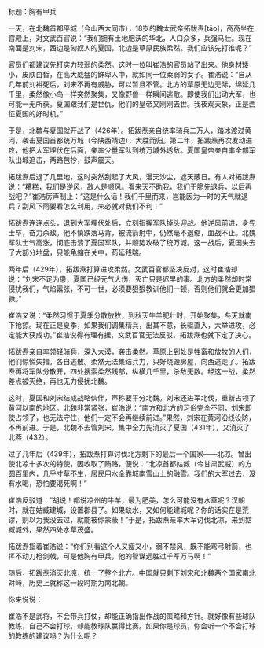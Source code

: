 标题：胸有甲兵

一天，在北魏首都平城（今山西大同市），18岁的魏太武帝拓跋焘[tāo]，高高坐在宫殿上，对文武百官说：“我们拥有土地肥沃的华北，人口众多，兵强马壮。现在南面是刘宋，西边是匈奴人的夏国，北边是草原民族柔然。我们应该先打谁呢？”

官员们都建议先打实力较弱的柔然。这时一位叫崔浩的官员站了出来。他身材矮小，皮肤白皙，在高大威猛的鲜卑人中，就如同一位柔弱的女子。崔浩说：“自从几年前刘裕死后，刘宋不再有威胁，可以暂且不管。北方的草原无边无际，绵延几千里，柔然像小鸟一样突然聚集，又像野兽一样瞬间逃散。即使我们出动大军，也可能一无所获。夏国跟我们是世仇，他们的皇帝又刚刚去世。我夜观天象，正是西征夏国的好时机。”

于是，北魏与夏国就开战了（426年）。拓跋焘亲自统率骑兵二万人，踏冰渡过黄河，袭击夏国首都统万城（今陕西靖边），大胜而归。第二年，拓跋焘再次发动进攻，他把大军埋伏在后面，亲率少量军队到统万城外诱敌。夏国皇帝亲自率全部军队出城追击，两路包抄，鼓声震天。

拓跋焘后退了几里地，这时突然刮起了大风，漫天沙尘，遮天蔽日。有人对拓跋焘说：“糟糕，我们是逆风，敌人是顺风。看来天不助我，我们干脆先退兵，以后再战吧？”崔浩厉声制止：“这是什么话！我们千里而来，岂能因为一时的天气就退兵？刮风下雨要看怎么利用，未必就对我们不利！”

拓跋焘连连点头，退到大军埋伏处后，立刻指挥军队掉头迎战。他逆风前进，身先士卒，奋力杀敌。他不慎跌落马背，被流箭射中，仍然毫不退缩，血战不止。北魏军队士气高涨，彻底击溃了夏国军队，并顺势攻破了统万城。这一战后，夏国失去了大部分地盘，只能龟缩在关中，苟延残喘。

两年后（429年），拓跋焘打算进攻柔然。文武百官都坚决反对，这时崔浩却说：“刘宋不足为患，夏国已经元气大伤，灭亡只是迟早的事。北方的柔然却时常侵扰我们，气焰嚣张，不可一世，必须要狠狠教训他们一顿，否则他们就会更加猖獗。”

崔浩又说：“柔然习惯于夏季分散放牧，到秋天牛羊肥壮时，开始聚集，冬天就南下抢掠。现在正是夏季，如果我们调集精兵，出其不意，长驱直入，大举进攻，必定能大获成功。”崔浩说得有理有据，文武百官无法反驳，拓跋焘也就下定了决心。

拓跋焘亲自率领轻骑兵，深入大漠，袭击柔然。草原上到处是牲畜和放牧的人们，他们惊慌失措，各自逃散。柔然无法集结兵力，只好烧毁房屋，向西逃走了。拓跋焘再将军队分散开，四处搜索柔然残部，纵横几千里，杀敌无数。经这一战，柔然差点被灭绝，再也无力侵扰北魏。

这时，夏国和刘宋结成战略伙伴，声称要平分北魏。刘宋还进军北伐，重新占领了黄河以南的地区。北魏非常紧张，崔浩说：“南方和北方的习俗完全不同，刘宋即使占领了，也无法守住，他们一定不会再继续前进。”果然，刘宋在黄河沿线设防，不再前进。于是，北魏不去管刘宋，集中全力先消灭了夏国（431年），又消灭了北燕（432）。

过了几年后（439年），拓跋焘打算讨伐北方剩下的最后一个国家——北凉。曾出使北凉十多次的特使，因收取了贿赂，便说：“北凉首都姑臧（今甘肃武威）的方圆百里内，几乎寸草不生，居民用水全靠城南雪山上的融雪。我们的大军过去，没有水喝，恐怕要渴死啊！”

崔浩反驳道：“胡说！都说凉州的牛羊，最为肥美，怎么可能没有水草呢？汉朝时，就在姑臧建城，设置郡县了。如果缺水，又如何能建城呢？你的话实在是荒谬，别以为我没去过，就能被你蒙蔽！”于是，拓跋焘亲率大军讨伐北凉，来到姑臧城外，果然四处水草茂盛。

拓跋焘指着崔浩说：“你们别看这个人又瘦又小，弱不禁风，既不能弯弓射箭，也挥不动刀枪剑戟，可是他胸有甲兵，他的智谋远胜过千军万马啊！”

随后，拓跋焘消灭北凉，统一了整个北方。中国就只剩下刘宋和北魏两个国家南北对峙，历史上就称这一段时期为南北朝。



你来说说：

崔浩不是武将，不会带兵打仗，却能正确指出作战的策略和方针。就好像有些球队教练，自己不会打球，却能教球队赢得比赛。如果你是球员，你会听一个不会打球的教练的建议吗？为什么呢？



